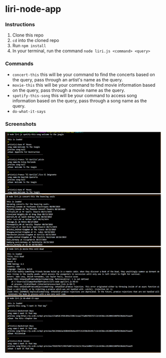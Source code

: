 # liri-node-app

### Instructions
1. Clone this repo 
2. `cd` into the cloned repo 
3. Run `npm install` 
4. In your terminal, run the command `node liri.js <command> <query>`

### Commands 
- `concert-this` this will be your command to find the concerts based on the query, pass through an artist's name as the query. 
- `movie-this` this will be your command to find movie information based on the query, pass through a movie name as the query. 
- `spotify-this-song` this will be your command to access song information based on the query, pass through a song name as the query. 
- `do-what-it-says`

### Screenshots

![image1](/images/image1.png)
![image2](/images/image2.png)
![image3](/images/image3.png)
![image4](/images/image4.png)